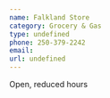 ```yaml
---
name: Falkland Store
category: Grocery & Gas
type: undefined
phone: 250-379-2242
email: 
url: undefined
---
```


Open, reduced hours